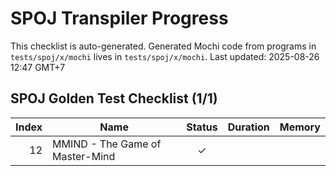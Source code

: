 # SPOJ Transpiler Progress

This checklist is auto-generated.
Generated Mochi code from programs in `tests/spoj/x/mochi` lives in `tests/spoj/x/mochi`.
Last updated: 2025-08-26 12:47 GMT+7

## SPOJ Golden Test Checklist (1/1)
| Index | Name | Status | Duration | Memory |
|------:|------|:-----:|---------:|-------:|
| 12 | MMIND - The Game of Master-Mind | ✓ |  |  |
